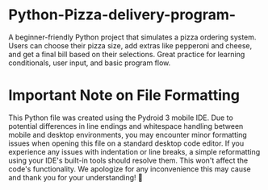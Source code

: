 # Python-Pizza-delivery-program-
A beginner-friendly Python project that simulates a pizza ordering system. Users can choose their pizza size, add extras like pepperoni and cheese, and get a final bill based on their selections. Great practice for learning conditionals, user input, and basic program flow.

# Important Note on File Formatting
This Python file was created using the Pydroid 3 mobile IDE. Due to potential differences in line endings and whitespace handling between mobile and desktop environments, you may encounter minor formatting issues when opening this file on a standard desktop code editor.
If you experience any issues with indentation or line breaks, a simple reformatting using your IDE's built-in tools should resolve them.  This won't affect the code's functionality.
We apologize for any inconvenience this may cause and thank you for your understanding! 🙏
